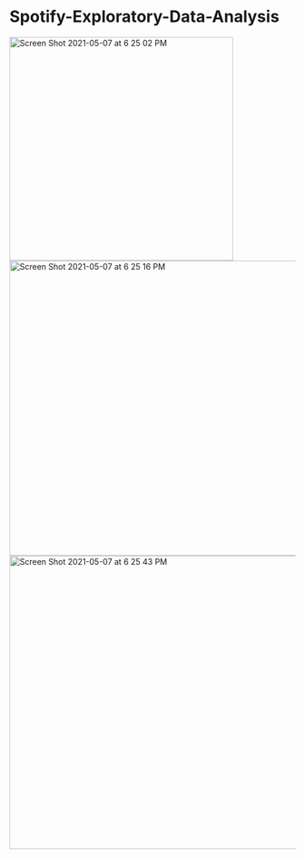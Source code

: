 # Spotify-Exploratory-Data-Analysis

<img width="394" alt="Screen Shot 2021-05-07 at 6 25 02 PM" src="https://user-images.githubusercontent.com/54458381/117517463-b5b29400-af61-11eb-8679-391e32f15492.png">

<img width="520" alt="Screen Shot 2021-05-07 at 6 25 16 PM" src="https://user-images.githubusercontent.com/54458381/117517460-b519fd80-af61-11eb-8636-f2439dbded28.png">

<img width="517" alt="Screen Shot 2021-05-07 at 6 25 43 PM" src="https://user-images.githubusercontent.com/54458381/117517454-b3e8d080-af61-11eb-9936-e14d56b612ea.png">

